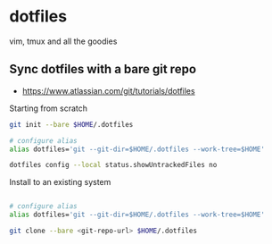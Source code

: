 # dotfiles

vim, tmux and all the goodies

## Sync dotfiles with a bare git repo

- https://www.atlassian.com/git/tutorials/dotfiles

Starting from scratch

```sh
git init --bare $HOME/.dotfiles

# configure alias
alias dotfiles='git --git-dir=$HOME/.dotfiles --work-tree=$HOME'

dotfiles config --local status.showUntrackedFiles no
```

Install to an existing system

```sh

# configure alias
alias dotfiles='git --git-dir=$HOME/.dotfiles --work-tree=$HOME'

git clone --bare <git-repo-url> $HOME/.dotfiles
```

